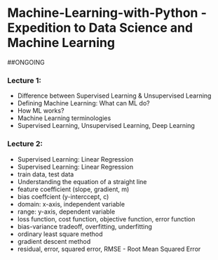 # Machine-Learning-with-Python - Expedition to Data Science and Machine Learning

##ONGOING

### Lecture 1: 
* Difference between Supervised Learning & Unsupervised Learning
* Defining Machine Learning: What can ML do?
* How ML works?
* Machine Learning terminologies
* Supervised Learning, Unsupervised Learning, Deep Learning

### Lecture 2: 
* Supervised Learning: Linear Regression
* Supervised Learning: Linear Regression
* train data, test data
* Understanding the equation of a straight line
* feature coefficient (slope, gradient, m)
* bias coeffcient (y-interccept, c)
* domain: x-axis, independent variable
* range: y-axis, dependent variable
* loss function, cost function, objective function, error function
* bias-variance tradeoff, overfitting, underfitting
* ordinary least square method
* gradient descent method
* residual, error, squared error, RMSE - Root Mean Squared Error
